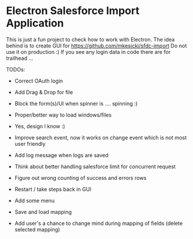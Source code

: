 # Electron Salesforce Import Application

This is just a fun project to check how to work with Electron.
The idea behind is to create GUI for https://github.com/mkesicki/sfdc-import
Do not use it on production :)
If you see any login data in code there are for trailhead ...

TODOs:
- Correct OAuth login
- Add Drag & Drop for file
- Block the form(s)/UI when spinner is .... spinning :)
- Proper/better way to load windows/files
- Yes, design I know :)
- Improve search event, now it works on change event which is not most user friendly
- Add log message when logs are saved
- Think about better handling salesforce limit for concurrent request
- Figure out wrong counting of success and errors rows
- Restart / take steps back in GUI
- Add some menu

- Save and load mapping
- Add user's a chance to change mind during mapping of fields (delete selected mapping)